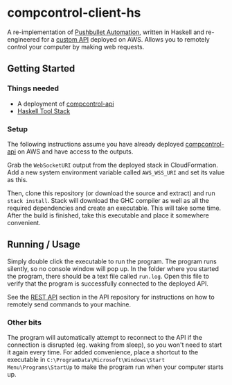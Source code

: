 # compcontrol-client-hs

A re-implementation of [Pushbullet Automation,](https://github.com/timTam97/pushbullet-automation) written in Haskell and re-engineered for a [custom API](https://github.com/timTam97/compcontrol-api) deployed on AWS. Allows you to remotely control your computer by making web requests.

## Getting Started

### Things needed
- A deployment of [compcontrol-api](https://github.com/timTam97/compcontrol-api)
- [Haskell Tool Stack](https://docs.haskellstack.org/en/stable/install_and_upgrade/)

### Setup

The following instructions assume you have already deployed [compcontrol-api](https://github.com/timTam97/compcontrol-api) on AWS and have access to the outputs.

Grab the `WebSocketURI` output from the deployed stack in CloudFormation. Add a new system environment variable called `AWS_WSS_URI` and set its value as this.

Then, clone this repository (or download the source and extract) and run `stack install`. Stack will download the GHC compiler as well as all the required dependencies and create an executable. This will take some time. After the build is finished, take this executable and place it somewhere convenient.

## Running / Usage
Simply double click the executable to run the program. The program runs silently, so no console window will pop up. In the folder where you started the program, there should be a text file called `run.log`. Open this file to verify that the program is successfully connected to the deployed API.

See the [REST API](https://github.com/timTam97/compcontrol-api#rest-api-for-sending-commands) section in the API repository for instructions on how to remotely send commands to your machine.

### Other bits

The program will automatically attempt to reconnect to the API if the connection is disrupted (eg. waking from sleep), so you won't need to start it again every time. For added convenience, place a shortcut to the executable in `C:\ProgramData\Microsoft\Windows\Start Menu\Programs\StartUp` to make the program run when your computer starts up.
